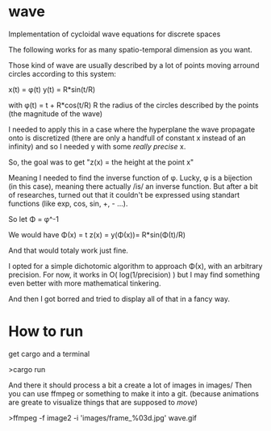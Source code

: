 # wave
Implementation of cycloidal wave equations for discrete spaces

The following works for as many spatio-temporal dimension as you want.

Those kind of wave are usually described by a lot of points moving arround circles according to this system:

x(t) = φ(t)
y(t) = R*sin(t/R)

with φ(t) = t + R*cos(t/R)
R the radius of the circles described by the points (the magnitude of the wave)

I needed to apply this in a case where the hyperplane the wave propagate onto is discretized
(there are only a handfull of constant x instead of an infinity) and so I needed y with some *really precise* x.

So, the goal was to get "z(x) = the height at the point x"

Meaning I needed to find the inverse function of φ.
Lucky, φ is a bijection (in this case), meaning there actually /is/ an inverse function.
But after a bit of researches, turned out that it couldn't be expressed using standart functions
(like exp, cos, sin, +, - ...).

So let Φ = φ^-1

We would have
Φ(x) = t
z(x) = y(Φ(x))=  R*sin(Φ(t)/R)

And that would totaly work just fine.

I opted for a simple dichotomic algorithm to approach Φ(x), with an arbitrary precision.
For now, it works in O( log(1/precision) ) but I may find something even better with more mathematical tinkering.

And then I got borred and tried to display all of that in a fancy way.


# How to run

get cargo and a terminal

\>cargo run

And there it should process a bit a create a lot of images in images/
Then you can use ffmpeg or something to make it into a git.
(because animations are greate to visualize things that are supposed to *move*)

\>ffmpeg -f image2 -i 'images/frame_%03d.jpg' wave.gif
